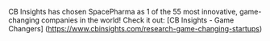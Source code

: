 CB Insights has chosen SpacePharma as 1 of the 55 most innovative, game-changing companies in the world!
Check it out: 
[CB Insights - Game Changers] (https://www.cbinsights.com/research-game-changing-startups)
